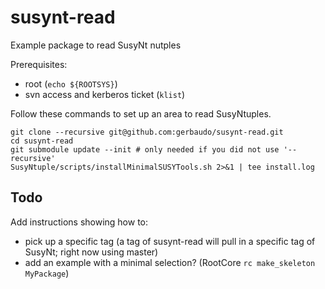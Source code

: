 susynt-read
===========

Example package to read SusyNt nutples

Prerequisites:
- root (`echo ${ROOTSYS}`)
- svn access and kerberos ticket (`klist`)

Follow these commands to set up an area to read SusyNtuples.

```
git clone --recursive git@github.com:gerbaudo/susynt-read.git
cd susynt-read
git submodule update --init # only needed if you did not use '--recursive'
SusyNtuple/scripts/installMinimalSUSYTools.sh 2>&1 | tee install.log

```

Todo
----

Add instructions showing how to:

- pick up a specific tag (a tag of susynt-read will pull in a specific
  tag of SusyNt; right now using master)
- add an example with a minimal selection? (RootCore `rc make_skeleton MyPackage`)

